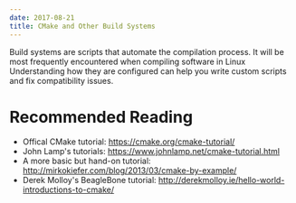 ```yaml
---
date: 2017-08-21
title: CMake and Other Build Systems
---
```

Build systems are scripts that automate the compilation process. It will be most frequently encountered when compiling software in Linux
Understanding how they are configured can help you write custom scripts and fix compatibility issues.

# Recommended Reading
- Offical CMake tutorial: https://cmake.org/cmake-tutorial/
- John Lamp's tutorials: https://www.johnlamp.net/cmake-tutorial.html
- A more basic but hand-on tutorial: http://mirkokiefer.com/blog/2013/03/cmake-by-example/
- Derek Molloy's BeagleBone tutorial: http://derekmolloy.ie/hello-world-introductions-to-cmake/
